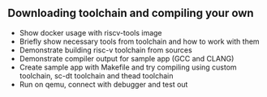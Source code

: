## Downloading toolchain and compiling your own

* Show docker usage with riscv-tools image
* Briefly show necessary tools from toolchain and how to work with them
* Demonstrate building risc-v toolchain from sources
* Demonstrate compiler output for sample app (GCC and CLANG)
* Create sample app with Makefile and try compiling using custom toolchain, sc-dt toolchain
  and thead toolchain
* Run on qemu, connect with debugger and test out
